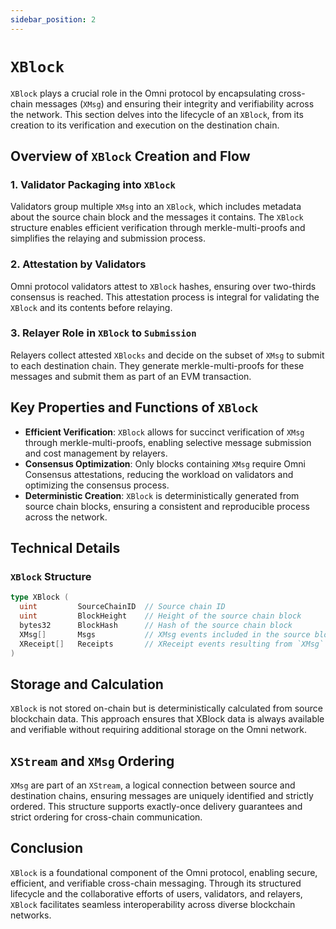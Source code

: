 ```yaml
---
sidebar_position: 2
---
```


# `XBlock`

`XBlock` plays a crucial role in the Omni protocol by encapsulating cross-chain messages (`XMsg`) and ensuring their integrity and verifiability across the network. This section delves into the lifecycle of an `XBlock`, from its creation to its verification and execution on the destination chain.

## Overview of `XBlock` Creation and Flow

### 1. Validator Packaging into `XBlock`

Validators group multiple `XMsg` into an `XBlock`, which includes metadata about the source chain block and the messages it contains. The `XBlock` structure enables efficient verification through merkle-multi-proofs and simplifies the relaying and submission process.

### 2. Attestation by Validators

Omni protocol validators attest to `XBlock` hashes, ensuring over two-thirds consensus is reached. This attestation process is integral for validating the `XBlock` and its contents before relaying.

### 3. Relayer Role in `XBlock` to `Submission`

Relayers collect attested `XBlocks` and decide on the subset of `XMsg` to submit to each destination chain. They generate merkle-multi-proofs for these messages and submit them as part of an EVM transaction.

## Key Properties and Functions of `XBlock`

- **Efficient Verification**: `XBlock` allows for succinct verification of `XMsg` through merkle-multi-proofs, enabling selective message submission and cost management by relayers.
- **Consensus Optimization**: Only blocks containing `XMsg` require Omni Consensus attestations, reducing the workload on validators and optimizing the consensus process.
- **Deterministic Creation**: `XBlock` is deterministically generated from source chain blocks, ensuring a consistent and reproducible process across the network.

## Technical Details

### `XBlock` Structure

```go
type XBlock (
  uint         SourceChainID  // Source chain ID
  uint         BlockHeight    // Height of the source chain block
  bytes32      BlockHash      // Hash of the source chain block
  XMsg[]       Msgs           // XMsg events included in the source block
  XReceipt[]   Receipts       // XReceipt events resulting from `XMsg` execution
)
```

## Storage and Calculation

`XBlock` is not stored on-chain but is deterministically calculated from source blockchain data. This approach ensures that XBlock data is always available and verifiable without requiring additional storage on the Omni network.

## `XStream` and `XMsg` Ordering

`XMsg` are part of an `XStream`, a logical connection between source and destination chains, ensuring messages are uniquely identified and strictly ordered. This structure supports exactly-once delivery guarantees and strict ordering for cross-chain communication.

## Conclusion

`XBlock` is a foundational component of the Omni protocol, enabling secure, efficient, and verifiable cross-chain messaging. Through its structured lifecycle and the collaborative efforts of users, validators, and relayers, `XBlock` facilitates seamless interoperability across diverse blockchain networks.
